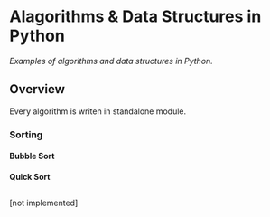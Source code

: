 # Alagorithms & Data Structures in Python

*Examples of algorithms and data structures in Python.*

## Overview

Every algorithm is writen in standalone module.

### Sorting

#### Bubble Sort

#### Quick Sort

##

[not implemented]
